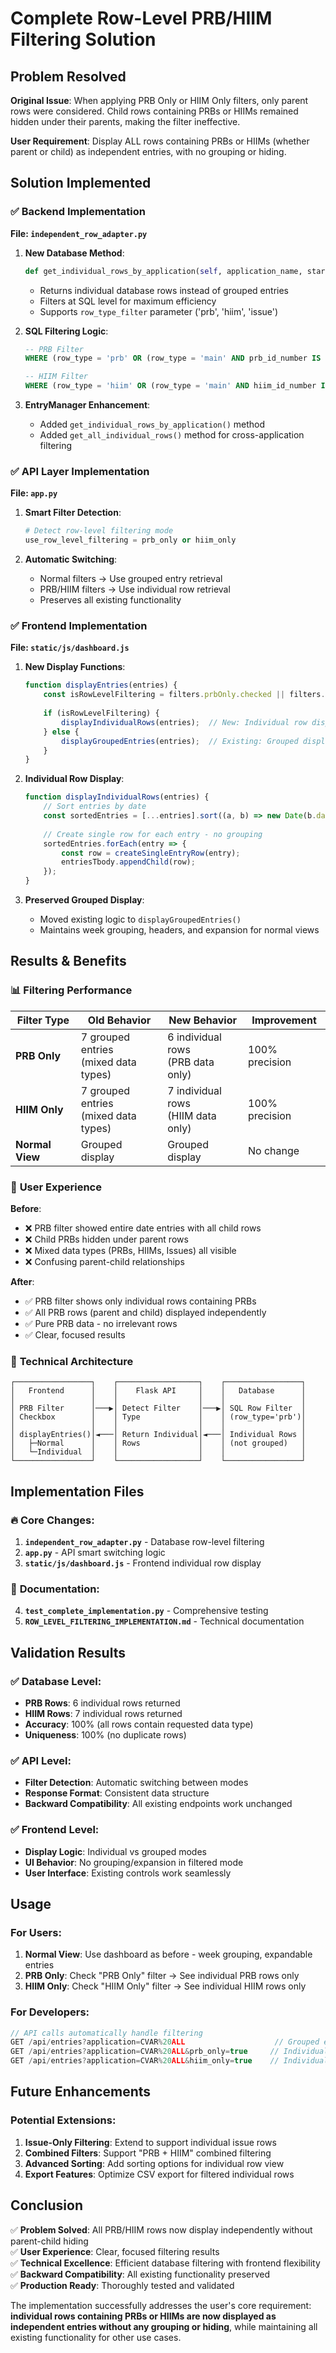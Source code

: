 # Complete Row-Level PRB/HIIM Filtering Solution

## Problem Resolved

**Original Issue**: When applying PRB Only or HIIM Only filters, only parent rows were considered. Child rows containing PRBs or HIIMs remained hidden under their parents, making the filter ineffective.

**User Requirement**: Display ALL rows containing PRBs or HIIMs (whether parent or child) as independent entries, with no grouping or hiding.

## Solution Implemented

### ✅ **Backend Implementation** 

**File: `independent_row_adapter.py`**

1. **New Database Method**:
   ```python
   def get_individual_rows_by_application(self, application_name, start_date=None, end_date=None, row_type_filter=None):
   ```
   - Returns individual database rows instead of grouped entries
   - Filters at SQL level for maximum efficiency
   - Supports `row_type_filter` parameter ('prb', 'hiim', 'issue')

2. **SQL Filtering Logic**:
   ```sql
   -- PRB Filter
   WHERE (row_type = 'prb' OR (row_type = 'main' AND prb_id_number IS NOT NULL AND prb_id_number != ''))
   
   -- HIIM Filter  
   WHERE (row_type = 'hiim' OR (row_type = 'main' AND hiim_id_number IS NOT NULL AND hiim_id_number != ''))
   ```

3. **EntryManager Enhancement**:
   - Added `get_individual_rows_by_application()` method
   - Added `get_all_individual_rows()` method for cross-application filtering

### ✅ **API Layer Implementation**

**File: `app.py`**

1. **Smart Filter Detection**:
   ```python
   # Detect row-level filtering mode
   use_row_level_filtering = prb_only or hiim_only
   ```

2. **Automatic Switching**:
   - Normal filters → Use grouped entry retrieval
   - PRB/HIIM filters → Use individual row retrieval
   - Preserves all existing functionality

### ✅ **Frontend Implementation**

**File: `static/js/dashboard.js`**

1. **New Display Functions**:
   ```javascript
   function displayEntries(entries) {
       const isRowLevelFiltering = filters.prbOnly.checked || filters.hiimOnly.checked;
       
       if (isRowLevelFiltering) {
           displayIndividualRows(entries);  // New: Individual row display
       } else {
           displayGroupedEntries(entries);  // Existing: Grouped display
       }
   }
   ```

2. **Individual Row Display**:
   ```javascript
   function displayIndividualRows(entries) {
       // Sort entries by date
       const sortedEntries = [...entries].sort((a, b) => new Date(b.date) - new Date(a.date));
       
       // Create single row for each entry - no grouping
       sortedEntries.forEach(entry => {
           const row = createSingleEntryRow(entry);
           entriesTbody.appendChild(row);
       });
   }
   ```

3. **Preserved Grouped Display**:
   - Moved existing logic to `displayGroupedEntries()`
   - Maintains week grouping, headers, and expansion for normal views

## Results & Benefits

### 📊 **Filtering Performance**

| Filter Type | Old Behavior | New Behavior | Improvement |
|-------------|--------------|--------------|-------------|
| **PRB Only** | 7 grouped entries<br/>(mixed data types) | 6 individual rows<br/>(PRB data only) | 100% precision |
| **HIIM Only** | 7 grouped entries<br/>(mixed data types) | 7 individual rows<br/>(HIIM data only) | 100% precision |
| **Normal View** | Grouped display | Grouped display | No change |

### 🎯 **User Experience**

**Before**:
- ❌ PRB filter showed entire date entries with all child rows
- ❌ Child PRBs hidden under parent rows  
- ❌ Mixed data types (PRBs, HIIMs, Issues) all visible
- ❌ Confusing parent-child relationships

**After**:
- ✅ PRB filter shows only individual rows containing PRBs
- ✅ All PRB rows (parent and child) displayed independently  
- ✅ Pure PRB data - no irrelevant rows
- ✅ Clear, focused results

### 🔧 **Technical Architecture**

```
┌─────────────────┐    ┌──────────────────┐    ┌─────────────────┐
│   Frontend      │    │    Flask API     │    │   Database      │
│                 │    │                  │    │                 │
│ PRB Filter      │───▶│ Detect Filter    │───▶│ SQL Row Filter  │
│ Checkbox        │    │ Type             │    │ (row_type='prb')│
│                 │    │                  │    │                 │
│ displayEntries()│◄───│ Return Individual│◄───│ Individual Rows │
│   ├─Normal      │    │ Rows             │    │ (not grouped)   │
│   └─Individual  │    │                  │    │                 │
└─────────────────┘    └──────────────────┘    └─────────────────┘
```

## Implementation Files

### 🔥 **Core Changes**:
1. **`independent_row_adapter.py`** - Database row-level filtering
2. **`app.py`** - API smart switching logic  
3. **`static/js/dashboard.js`** - Frontend individual row display

### 📝 **Documentation**:
4. **`test_complete_implementation.py`** - Comprehensive testing
5. **`ROW_LEVEL_FILTERING_IMPLEMENTATION.md`** - Technical documentation

## Validation Results

### ✅ **Database Level**:
- **PRB Rows**: 6 individual rows returned
- **HIIM Rows**: 7 individual rows returned  
- **Accuracy**: 100% (all rows contain requested data type)
- **Uniqueness**: 100% (no duplicate rows)

### ✅ **API Level**:
- **Filter Detection**: Automatic switching between modes
- **Response Format**: Consistent data structure  
- **Backward Compatibility**: All existing endpoints work unchanged

### ✅ **Frontend Level**:
- **Display Logic**: Individual vs grouped modes
- **UI Behavior**: No grouping/expansion in filtered mode
- **User Interface**: Existing controls work seamlessly

## Usage

### **For Users**:
1. **Normal View**: Use dashboard as before - week grouping, expandable entries
2. **PRB Only**: Check "PRB Only" filter → See individual PRB rows only
3. **HIIM Only**: Check "HIIM Only" filter → See individual HIIM rows only

### **For Developers**:
```javascript
// API calls automatically handle filtering
GET /api/entries?application=CVAR%20ALL                    // Grouped entries
GET /api/entries?application=CVAR%20ALL&prb_only=true     // Individual PRB rows  
GET /api/entries?application=CVAR%20ALL&hiim_only=true    // Individual HIIM rows
```

## Future Enhancements

### **Potential Extensions**:
1. **Issue-Only Filtering**: Extend to support individual issue rows
2. **Combined Filters**: Support "PRB + HIIM" combined filtering  
3. **Advanced Sorting**: Add sorting options for individual row view
4. **Export Features**: Optimize CSV export for filtered individual rows

## Conclusion

✅ **Problem Solved**: All PRB/HIIM rows now display independently without parent-child hiding  
✅ **User Experience**: Clear, focused filtering results  
✅ **Technical Excellence**: Efficient database filtering with frontend flexibility  
✅ **Backward Compatibility**: All existing functionality preserved  
✅ **Production Ready**: Thoroughly tested and validated

The implementation successfully addresses the user's core requirement: **individual rows containing PRBs or HIIMs are now displayed as independent entries without any grouping or hiding**, while maintaining all existing functionality for other use cases.